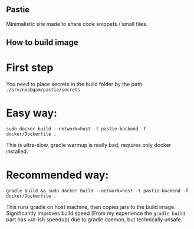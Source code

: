 ## Pastie

Minimalistic site made to share code snippets / small files.

## How to build image

# First step

You need to place secrets in the build folder by the path `./srv/noobgam/pastie/secrets`

# Easy way:

`sudo docker build --network=host -t pastie-backend -f docker/Dockerfile .`

This is ultra-slow, gradle warmup is really bad, requires only docker installed.

# Recommended way:

`gradle build && sudo docker build --network=host -t pastie-backend -f docker/Dockerfile .`

This runs gradle on host machine, then copies jars to the build image. Significantly improves build speed (From my experience the `gradle build` part has `x40`-ish speedup) due to gradle daemon, but technically unsafe.
